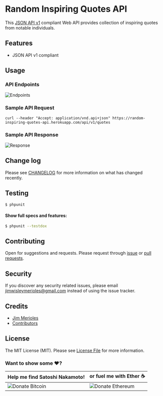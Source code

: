 # Random Inspiring Quotes API
This [JSON API v1](http://jsonapi.org) compliant Web API provides collection of inspiring quotes from notable individuals.

## Features

* JSON API v1 compliant

## Usage

### API Endpoints
![Endpoints](https://user-images.githubusercontent.com/9766310/33596375-75660918-d9d6-11e7-92c3-8a6dd430d097.png)


### Sample API Request
```
curl --header "Accept: application/vnd.api+json" https://random-inspiring-quotes-api.herokuapp.com/api/v1/quotes
```

### Sample API Response
![Response](https://user-images.githubusercontent.com/9766310/33598117-8e0e2396-d9dc-11e7-81cd-d23c0bb17a2e.png)



## Change log

Please see [CHANGELOG][link-changelog] for more information on what has changed recently.

## Testing

``` bash
$ phpunit
```

#### Show full specs and features:

``` bash
$ phpunit --testdox
```

## Contributing

Open for suggestions and requests. Please request through [issue][link-issue] or [pull requests][link-pull-request].

## Security

If you discover any security related issues, please email jimwisleymerioles@gmail.com instead of using the issue tracker.

## Credits

- [Jim Merioles][link-author]
- [Contributors][link-contributors]

## License

The MIT License (MIT). Please see [License File](LICENSE) for more information.

### Want to show some :heart:?

Help me find Satoshi Nakamoto! | or fuel me with Ether :coffee:
------------ | ------------
![Donate Bitcoin][ico-bitcoin] | ![Donate Ethereum][ico-ethereum]


[ico-bitcoin]: https://img.shields.io/badge/Bitcoin-1KBT3Mzsr2dZqhQqNYx4gum8Yuyd61UzNk-blue.svg?style=flat-square
[ico-ethereum]: https://img.shields.io/badge/Ethereum-0x7896E9C4118e495Eb7001a847BBFA3C29Dfc69d9-blue.svg?style=flat-square

[link-author]: https://twitter.com/jimmerioles
[link-contributors]: https://github.com/jimmerioles/random-inspiring-quotes-api/graphs/contributors
[link-coinbase-rates]: https://www.coinbase.com/charts
[link-coindesk-rates]: https://www.coindesk.com/price
[link-bitpay-rates]: https://bitpay.com/bitcoin-exchange-rates
[link-changelog]: https://github.com/jimmerioles/random-inspiring-quotes-api/blob/master/CHANGELOG.md
[link-issue]: https://github.com/jimmerioles/random-inspiring-quotes-api/issues/new
[link-pull-request]: https://github.com/jimmerioles/random-inspiring-quotes-api/pull/new/master
[link-contributing]: https://github.com/jimmerioles/random-inspiring-quotes-api#contributing
